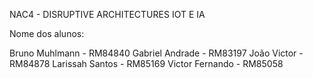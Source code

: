 NAC4 - DISRUPTIVE ARCHITECTURES IOT E IA

Nome dos alunos: 

Bruno Muhlmann - RM84840
Gabriel Andrade - RM83197
João Victor - RM84878
Larissah Santos - RM85169
Victor Fernando - RM85058
